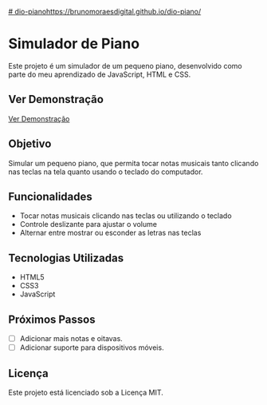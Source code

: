 [# dio-piano](https://brunomoraesdigital.github.io/dio-piano/)https://brunomoraesdigital.github.io/dio-piano/

# Simulador de Piano

Este projeto é um simulador de um pequeno piano, desenvolvido como parte do meu aprendizado de JavaScript, HTML e CSS. 

## Ver Demonstração
<a href="https://brunomoraesdigital.github.io/dio-piano/" target="_blank" rel="noopener noreferrer">Ver Demonstração</a> 

## Objetivo

Simular um pequeno piano, que permita tocar notas musicais tanto clicando nas teclas na tela quanto usando o teclado do computador. 

## Funcionalidades

- Tocar notas musicais clicando nas teclas ou utilizando o teclado
- Controle deslizante para ajustar o volume
- Alternar entre mostrar ou esconder as letras nas teclas

## Tecnologias Utilizadas

- HTML5
- CSS3
- JavaScript

## Próximos Passos
- [ ] Adicionar mais notas e oitavas.
- [ ] Adicionar suporte para dispositivos móveis.

## Licença
Este projeto está licenciado sob a Licença MIT.

